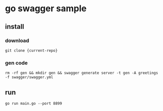 # go swagger sample

## install

### download

```shell
git clone {current-repo}
```

### gen code

```shell
rm -rf gen && mkdir gen && swagger generate server -t gen -A greetings -f swagger/swagger.yml
```

## run

```shell
go run main.go --port 8899
```